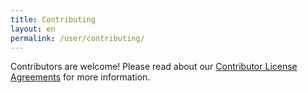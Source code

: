 ```yaml
---
title: Contributing 
layout: en
permalink: /user/contributing/ 
---
```


Contributors are welcome! Please read about our [Contributor License Agreements](https://github.com/archivesspace/archivesspace/tree/master/contributing) for more information.

